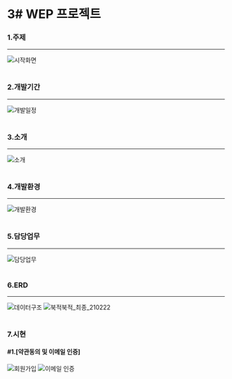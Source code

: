 # 3# WEP 프로젝트

### 1.주제
--------------------------------------------------------------------
![시작화면](https://user-images.githubusercontent.com/69965049/111052897-a1db3c00-84a2-11eb-9b7c-fd3ed9d1b57c.png)
<br><br>


### 2.개발기간
-----------
![개발일정](https://user-images.githubusercontent.com/69965049/111053374-9f7ae100-84a6-11eb-9f9e-300cb9243401.png)
<br><br>


### 3.소개
-----------
![소개](https://user-images.githubusercontent.com/69965049/111053343-5fb3f980-84a6-11eb-8c14-febb2bd812b3.png)
<br><br>


### 4.개발환경
-----------
![개발환경](https://user-images.githubusercontent.com/69965049/111053422-eb2d8a80-84a6-11eb-8b37-fc16dc21c9ac.png)
<br><br>


### 5.담당업무
-----------
![담당업무](https://user-images.githubusercontent.com/69965049/111054784-b0315400-84b2-11eb-9ef0-9f5d123fae7d.png)
<br><br>


### 6.ERD
-----------
![데이터구조](https://user-images.githubusercontent.com/69965049/111053477-87f02800-84a7-11eb-96dd-5fd00ce53690.png)
![북적북적_최종_210222](https://user-images.githubusercontent.com/69965049/111053537-f0d7a000-84a7-11eb-8167-8e36ed36120a.png)
<br><br>


### 7.시현
 #### #1.[약관동의 및 이메일 인증]
![회원가입](https://user-images.githubusercontent.com/69965049/111057069-c4338080-84c7-11eb-80c8-d6763a463842.gif)
![이메일 인증](https://user-images.githubusercontent.com/69965049/111056874-1ecbdd00-84c6-11eb-9b79-24f1e84d71c1.png)
